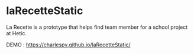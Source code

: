 # laRecetteStatic
La Recette is a prototype that helps find team member for a school project at Hetic.

DEMO : https://charlespv.github.io/laRecetteStatic/
